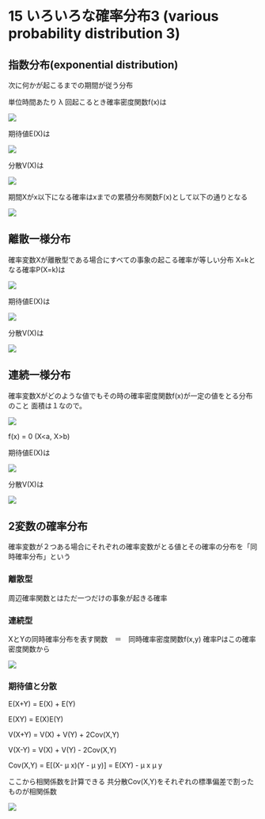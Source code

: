 # 15 いろいろな確率分布3 (various probability distribution 3)

## 指数分布(exponential distribution)

次に何かが起こるまでの期間が従う分布

単位時間あたり &lambda; 回起こるとき確率密度関数f(x)は

![](https://bellcurve.jp/statistics/wp-body/wp-content/ql-cache/quicklatex.com-141fe1ae10445a3a1547c2ed647ae980_l3.png)

期待値E(X)は

![](https://bellcurve.jp/statistics/wp-body/wp-content/ql-cache/quicklatex.com-27d4771420e3a3a119e304f4ef21185d_l3.png)

分散V(X)は

![](https://bellcurve.jp/statistics/wp-body/wp-content/ql-cache/quicklatex.com-94bf7a1e9f7879b24f167eb7e53aa828_l3.png)

期間Xがx以下になる確率はxまでの累積分布関数F(x)として以下の通りとなる

![](https://bellcurve.jp/statistics/wp-body/wp-content/ql-cache/quicklatex.com-13a71e25092da3428245769d1f820682_l3.png)

## 離散一様分布

確率変数Xが離散型である場合にすべての事象の起こる確率が等しい分布
X=kとなる確率P(X=k)は

![](https://bellcurve.jp/statistics/wp-body/wp-content/ql-cache/quicklatex.com-fb662f0525a7ea5275ec1b823e0968ca_l3.png)

期待値E(X)は

![](https://bellcurve.jp/statistics/wp-body/wp-content/ql-cache/quicklatex.com-55ea49beb04e1536dc39a3d7a21b9647_l3.png)

分散V(X)は

![](https://bellcurve.jp/statistics/wp-body/wp-content/ql-cache/quicklatex.com-b462629c5df7fa2a84c56994adbe0577_l3.png)

## 連続一様分布

確率変数Xがどのような値でもその時の確率密度関数f(x)が一定の値をとる分布のこと
面積は１なので。

![](https://bellcurve.jp/statistics/wp-body/wp-content/ql-cache/quicklatex.com-28e0ef51c11ee78b769542725daaf4e8_l3.png)

f(x) = 0 (X<a, X>b)

期待値E(X)は

![](https://bellcurve.jp/statistics/wp-body/wp-content/ql-cache/quicklatex.com-ebc1fec6a0811f23fa4870ad63bfd0b3_l3.png)

分散V(X)は

![](https://bellcurve.jp/statistics/wp-body/wp-content/ql-cache/quicklatex.com-30666c45cca17df7a4aa646276610138_l3.png)

## 2変数の確率分布

確率変数が２つある場合にそれぞれの確率変数がとる値とその確率の分布を「同時確率分布」という

### 離散型

周辺確率関数とはただ一つだけの事象が起きる確率

### 連続型

XとYの同時確率分布を表す関数　＝　同時確率密度関数f(x,y)
確率Pはこの確率密度関数から

![](https://bellcurve.jp/statistics/wp-body/wp-content/ql-cache/quicklatex.com-007f0186e67e1b882ebb59416d26ebfe_l3.png)

### 期待値と分散

E(X+Y) = E(X) + E(Y)

E(XY) = E(X)E(Y)

V(X+Y) = V(X) + V(Y) + 2Cov(X,Y)

V(X-Y) = V(X) + V(Y) - 2Cov(X,Y)

Cov(X,Y) = E[(X- &mu; x)(Y - &mu; y)] = E(XY) - &mu; x &mu; y

ここから相関係数を計算できる
共分散Cov(X,Y)をそれぞれの標準偏差で割ったものが相関係数

![](hhttps://bellcurve.jp/statistics/wp-body/wp-content/ql-cache/quicklatex.com-f086eb6706d68398473f80c120d2d921_l3.png)

